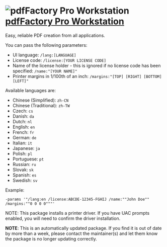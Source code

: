 # ![pdfFactory Pro Workstation](https://cdn.rawgit.com/pauby/ChocoPackages/6024a73d/icons/pdffactorypro-workstation.png "pdfFactory Pro Workstation") [pdfFactory Pro Workstation](https://chocolatey.org/packages/pdffactorypro-workstation)

Easy, reliable PDF creation from all applications.

You can pass the following parameters:

* UI language: `/lang:[LANGUAGE]`
* License code: `/license:[YOUR LICENSE CODE]`
* Name of the license holder - this is ignored if no license code has been specified: `/name:"[YOUR NAME]"`
* Printer margins in 1/100th of an inch: `/margins:"[TOP] [RIGHT] [BOTTOM] [LEFT]"`

Available languages are:

* Chinese (Simplified): `zh-CN`
* Chinese (Traditional): `zh-TW`
* Czech: `cs`
* Danish: `da`
* Dutch: `nl`
* English: `en`
* French: `fr`
* German: `de`
* Italian: `it`
* Japanese: `ja`
* Polish: `pl`
* Portuguese: `pt`
* Russian: `ru`
* Slovak: `sk`
* Spanish: `es`
* Swedish: `sv`


Example:

`-params '"/lang:en /license:ABCDE-12345-FGHIJ /name:""John Doe"" /margins:""0 0 0 0"""'`

NOTE: This package installs a printer driver. If you have UAC prompts enabled, you will need to confirm the driver installation.

**NOTE**: This is an automatically updated package. If you find it is out of date by more than a week, please contact the maintainer(s) and let them know the package is no longer updating correctly.